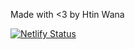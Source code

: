Made with <3 by Htin Wana

[![Netlify Status](https://api.netlify.com/api/v1/badges/ca8d6b38-0c2c-4a17-96be-57cbe73da854/deploy-status)](https://app.netlify.com/sites/htinwana/deploys)
